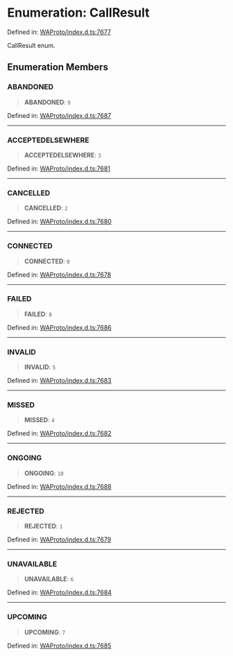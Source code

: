 # Enumeration: CallResult

Defined in: [WAProto/index.d.ts:7677](https://github.com/Fokusdotid/bail/blob/c004679536d41fcf32da31cecf70d3991dfa31b5/WAProto/index.d.ts#L7677)

CallResult enum.

## Enumeration Members

### ABANDONED

> **ABANDONED**: `9`

Defined in: [WAProto/index.d.ts:7687](https://github.com/Fokusdotid/bail/blob/c004679536d41fcf32da31cecf70d3991dfa31b5/WAProto/index.d.ts#L7687)

***

### ACCEPTEDELSEWHERE

> **ACCEPTEDELSEWHERE**: `3`

Defined in: [WAProto/index.d.ts:7681](https://github.com/Fokusdotid/bail/blob/c004679536d41fcf32da31cecf70d3991dfa31b5/WAProto/index.d.ts#L7681)

***

### CANCELLED

> **CANCELLED**: `2`

Defined in: [WAProto/index.d.ts:7680](https://github.com/Fokusdotid/bail/blob/c004679536d41fcf32da31cecf70d3991dfa31b5/WAProto/index.d.ts#L7680)

***

### CONNECTED

> **CONNECTED**: `0`

Defined in: [WAProto/index.d.ts:7678](https://github.com/Fokusdotid/bail/blob/c004679536d41fcf32da31cecf70d3991dfa31b5/WAProto/index.d.ts#L7678)

***

### FAILED

> **FAILED**: `8`

Defined in: [WAProto/index.d.ts:7686](https://github.com/Fokusdotid/bail/blob/c004679536d41fcf32da31cecf70d3991dfa31b5/WAProto/index.d.ts#L7686)

***

### INVALID

> **INVALID**: `5`

Defined in: [WAProto/index.d.ts:7683](https://github.com/Fokusdotid/bail/blob/c004679536d41fcf32da31cecf70d3991dfa31b5/WAProto/index.d.ts#L7683)

***

### MISSED

> **MISSED**: `4`

Defined in: [WAProto/index.d.ts:7682](https://github.com/Fokusdotid/bail/blob/c004679536d41fcf32da31cecf70d3991dfa31b5/WAProto/index.d.ts#L7682)

***

### ONGOING

> **ONGOING**: `10`

Defined in: [WAProto/index.d.ts:7688](https://github.com/Fokusdotid/bail/blob/c004679536d41fcf32da31cecf70d3991dfa31b5/WAProto/index.d.ts#L7688)

***

### REJECTED

> **REJECTED**: `1`

Defined in: [WAProto/index.d.ts:7679](https://github.com/Fokusdotid/bail/blob/c004679536d41fcf32da31cecf70d3991dfa31b5/WAProto/index.d.ts#L7679)

***

### UNAVAILABLE

> **UNAVAILABLE**: `6`

Defined in: [WAProto/index.d.ts:7684](https://github.com/Fokusdotid/bail/blob/c004679536d41fcf32da31cecf70d3991dfa31b5/WAProto/index.d.ts#L7684)

***

### UPCOMING

> **UPCOMING**: `7`

Defined in: [WAProto/index.d.ts:7685](https://github.com/Fokusdotid/bail/blob/c004679536d41fcf32da31cecf70d3991dfa31b5/WAProto/index.d.ts#L7685)
